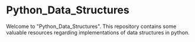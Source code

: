 # Python_Data_Structures
Welcome to "Python_Data_Structures". This repository contains some valuable resources regarding implementations of data structures in python.
